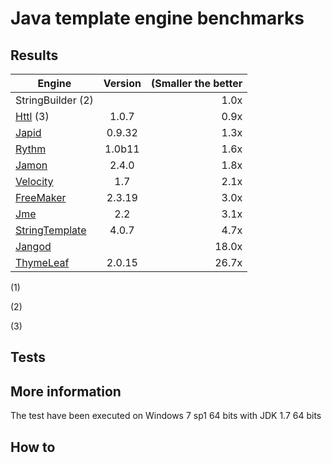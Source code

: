 # Java template engine benchmarks


## Results 

| Engine                                   | Version     |   (Smaller the better |
| ---------------------------------------- |:-----------:| -----:|
| StringBuilder  (2)                       |             |   1.0x |
| [Httl](./httl.md)  (3)                   |  1.0.7      |   0.9x |
| [Japid](./japid.md)                      |  0.9.32     |   1.3x |
| [Rythm](./rythm.md)                      |  1.0b11     |   1.6x |
| [Jamon](./jamon.md)                      |  2.4.0      |   1.8x |
| [Velocity](./velocity.md)                |  1.7        |   2.1x |
| [FreeMaker](./freemaker.md)              |  2.3.19     |   3.0x |
| [Jme](./jme.md)                          |  2.2        |   3.1x |
| [StringTemplate](./stringtemplate.md)    |  4.0.7      |   4.7x |
| [Jangod](./jangod.md)                    |             |  18.0x |
| [ThymeLeaf](./thymeleaf.md)              |  2.0.15     |  26.7x |

(1) 

(2)

(3) 

## Tests

## More information 

The test have been executed on Windows 7 sp1 64 bits with JDK 1.7 64 bits 

## How to 
